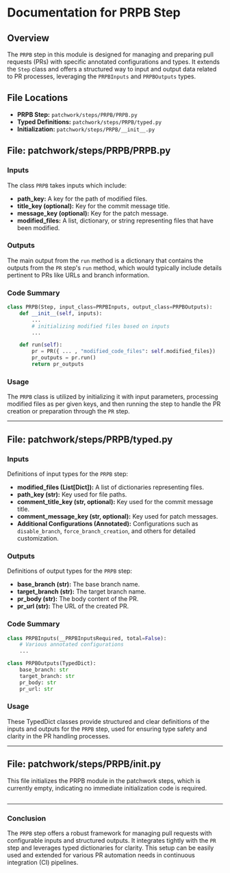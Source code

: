 # Documentation for PRPB Step

## Overview

The `PRPB` step in this module is designed for managing and preparing pull requests (PRs) with specific annotated configurations and types. It extends the `Step` class and offers a structured way to input and output data related to PR processes, leveraging the `PRPBInputs` and `PRPBOutputs` types.

## File Locations

- **PRPB Step:** `patchwork/steps/PRPB/PRPB.py`
- **Typed Definitions:** `patchwork/steps/PRPB/typed.py`
- **Initialization:** `patchwork/steps/PRPB/__init__.py`

## File: patchwork/steps/PRPB/PRPB.py

### Inputs

The class `PRPB` takes inputs which include:
- **path_key:** A key for the path of modified files.
- **title_key (optional):** Key for the commit message title.
- **message_key (optional):** Key for the patch message.
- **modified_files:** A list, dictionary, or string representing files that have been modified.

### Outputs

The main output from the `run` method is a dictionary that contains the outputs from the `PR` step's `run` method, which would typically include details pertinent to PRs like URLs and branch information.

### Code Summary

```python
class PRPB(Step, input_class=PRPBInputs, output_class=PRPBOutputs):
    def __init__(self, inputs):
        ...
        # initializing modified files based on inputs
        ...

    def run(self):
        pr = PR({ ... , "modified_code_files": self.modified_files})
        pr_outputs = pr.run()
        return pr_outputs
```

### Usage

The `PRPB` class is utilized by initializing it with input parameters, processing modified files as per given keys, and then running the step to handle the PR creation or preparation through the `PR` step.

---

## File: patchwork/steps/PRPB/typed.py

### Inputs

Definitions of input types for the `PRPB` step:
- **modified_files (List[Dict]):** A list of dictionaries representing files.
- **path_key (str):** Key used for file paths.
- **comment_title_key (str, optional):** Key used for the commit message title.
- **comment_message_key (str, optional):** Key used for patch messages.
- **Additional Configurations (Annotated):** Configurations such as `disable_branch`, `force_branch_creation`, and others for detailed customization.

### Outputs

Definitions of output types for the `PRPB` step:
- **base_branch (str):** The base branch name.
- **target_branch (str):** The target branch name.
- **pr_body (str):** The body content of the PR.
- **pr_url (str):** The URL of the created PR.

### Code Summary

```python
class PRPBInputs(__PRPBInputsRequired, total=False):
    # Various annotated configurations
    ...

class PRPBOutputs(TypedDict):
    base_branch: str
    target_branch: str
    pr_body: str
    pr_url: str
```

### Usage

These TypedDict classes provide structured and clear definitions of the inputs and outputs for the `PRPB` step, used for ensuring type safety and clarity in the PR handling processes.

---

## File: patchwork/steps/PRPB/__init__.py

This file initializes the PRPB module in the patchwork steps, which is currently empty, indicating no immediate initialization code is required.

```python

```

---

### Conclusion

The `PRPB` step offers a robust framework for managing pull requests with configurable inputs and structured outputs. It integrates tightly with the `PR` step and leverages typed dictionaries for clarity. This setup can be easily used and extended for various PR automation needs in continuous integration (CI) pipelines.